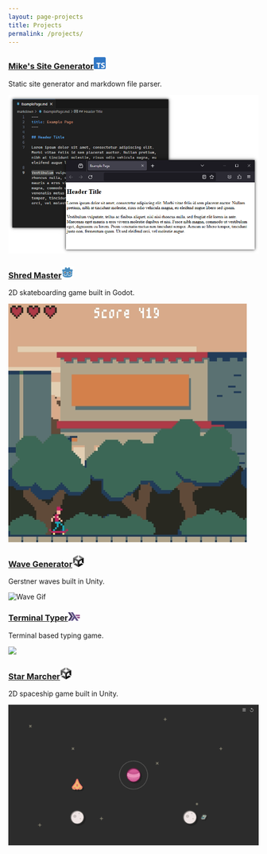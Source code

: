```yaml
---
layout: page-projects
title: Projects
permalink: /projects/
---
```


<h3 class="margin-top-75"><a href="https://github.com/MichaelOdermatt/MikesSiteGenerator">Mike's Site Generator</a><img src="/assets/typescript.png" class="margin-left-10" width="24"/></h3>
<p>
Static site generator and markdown file parser.
</p>
<img src="/assets/MikesSiteGen.png"/>

<h3 class="margin-top-50"><a href="https://github.com/MichaelOdermatt/ShredMaster">Shred Master</a><img src="/assets/godot.png" class="margin-left-10" width="24"/></h3>
<p>
2D skateboarding game built in Godot.
</p>
<img src="https://github.com/MichaelOdermatt/ShredMaster/blob/main/Screenshots/grind.gif?raw=true" alt="grind" width="480"/>

<h3 class="margin-top-50"><a href="https://github.com/MichaelOdermatt/WaveGenerator">Wave Generator</a><img src="/assets/unity.png" class="margin-left-10" width="24"/></h3>
<p>
Gerstner waves built in Unity.
</p>
<img src="https://media.giphy.com/media/lWS8ySFPFM3acEyFKE/giphy.gif" alt="Wave Gif" width="500"/>

<h3 class="margin-top-50"><a href="https://github.com/MichaelOdermatt/TerminalTyper">Terminal Typer</a><img src="/assets/haskell.png" class="margin-left-10" width="24"/></h3>
<p>
Terminal based typing game.
</p>
<img src="https://github.com/MichaelOdermatt/terminal-typer/assets/43145047/5433a31b-9c56-4244-b74f-899fff90788a?raw=true" width="600" />

<h3 class="margin-top-50"><a href="https://github.com/MichaelOdermatt/StarMarcher">Star Marcher</a><img src="/assets/unity.png" class="margin-left-10" width="24"/></h3>
<p>
2D spaceship game built in Unity.
</p>
<img src="https://github.com/MichaelOdermatt/StarMarcher/blob/main/Screenshots/StarMarcher.gif?raw=true" width="600"/>
